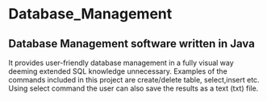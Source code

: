 # Database_Management
Database Management software written in Java
-----------------------------------------------------
It provides user-friendly database management in a fully visual way deeming extended SQL knowledge unnecessary.
Examples of the commands included in this project are create/delete table, select,insert etc.
Using select command the user can also save the results as a text (txt) file.
